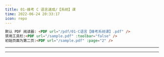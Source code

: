 ```yaml
---
title: 01-蜂考 C 语言速成/【系统】课
time: 2022-06-24 20:33:17
icon: repo
---
```


```markdown
默认 PDF 阅读器: <PDF url="/pdf/01-C语言【蜂考系统课】.pdf" />
禁用工具栏:<PDF url="/sample.pdf" :toolbar="false" />
初始页面为第二页:<PDF url="/sample.pdf" :page="2" />
```

<PDF url="/pdf/01-C语言【蜂考系统课】.pdf" />

---

<PDF url="/pdf/02-C语言【蜂考速成课】.pdf" />

---

<PDF url="/pdf/03-8421.pdf" />
